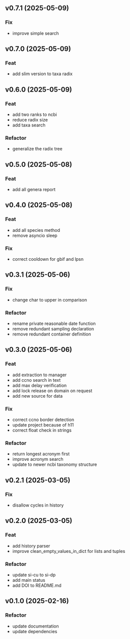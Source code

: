 ## v0.7.1 (2025-05-09)

### Fix

- improve simple search

## v0.7.0 (2025-05-09)

### Feat

- add slim version to taxa radix

## v0.6.0 (2025-05-09)

### Feat

- add two ranks to ncbi
- reduce radix size
- add taxa search

### Refactor

- generalize the radix tree

## v0.5.0 (2025-05-08)

### Feat

- add all genera report

## v0.4.0 (2025-05-08)

### Feat

- add all species method
- remove asyncio sleep

### Fix

- correct cooldown for gbif and lpsn

## v0.3.1 (2025-05-06)

### Fix

- change char to upper in comparison

### Refactor

- rename private reasonable date function
- remove redundant sampling declaration
- remove redundant container definition

## v0.3.0 (2025-05-06)

### Feat

- add extraction to manager
- add ccno search in text
- add max delay verification
- add lock release on domain on request
- add new source for data

### Fix

- correct ccno border detection
- update project because of h11
- correct float check in strings

### Refactor

- return longest acronym first
- improve acronym search
- update to newer ncbi taxonomy structure

## v0.2.1 (2025-03-05)

### Fix

- disallow cycles in history

## v0.2.0 (2025-03-05)

### Feat

- add history parser
- improve clean_empty_values_in_dict for lists and tuples

### Refactor

- update si-cu to si-dp
- add main status
- add DOI to README.md

## v0.1.0 (2025-02-16)

### Refactor

- update documentation
- update dependencies
